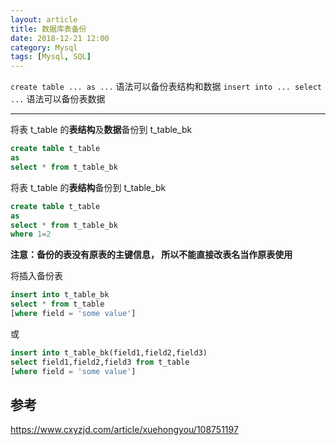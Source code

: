 ```yaml
---
layout: article
title: 数据库表备份
date: 2018-12-21 12:00
category: Mysql
tags: [Mysql, SQL]
---
```


`create table ... as ...` 语法可以备份表结构和数据
`insert into ... select ...` 语法可以备份表数据

---

将表 t_table 的**表结构**及**数据**备份到 t_table_bk
```sql
create table t_table
as
select * from t_table_bk
```

将表 t_table 的**表结构**备份到 t_table_bk
```sql
create table t_table
as
select * from t_table_bk
where 1=2
```
**注意：备份的表没有原表的主键信息， 所以不能直接改表名当作原表使用**

将插入备份表
```sql
insert into t_table_bk
select * from t_table
[where field = 'some value']
```
或
```sql
insert into t_table_bk(field1,field2,field3)
select field1,field2,field3 from t_table
[where field = 'some value']
```

## 参考
https://www.cxyzjd.com/article/xuehongyou/108751197
